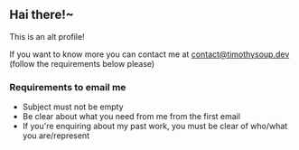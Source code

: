 ## Hai there!~

This is an alt profile!

If you want to know more you can contact me at contact@timothysoup.dev (follow the requirements below please)

### Requirements to email me
- Subject must not be empty
- Be clear about what you need from me from the first email
- If you're enquiring about my past work, you must be clear of who/what you are/represent

<!--
**timothysoup/timothysoup** is a ✨ _special_ ✨ repository because its `README.md` (this file) appears on your GitHub profile.

Here are some ideas to get you started:

- 🔭 I’m currently working on ...
- 🌱 I’m currently learning ...
- 👯 I’m looking to collaborate on ...
- 🤔 I’m looking for help with ...
- 💬 Ask me about ...
- 📫 How to reach me: ...
- 😄 Pronouns: ...
- ⚡ Fun fact: ...
-->
